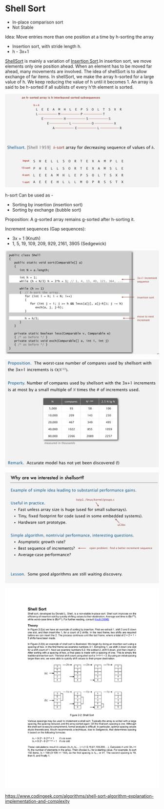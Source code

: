 # Shell Sort

- In-place comparison sort
- Not Stable

Idea: Move entries more than one position at a time by h-sorting the array

- Insertion sort, with stride length h.
- h - 3x+1

[ShellSort](http://en.wikipedia.org/wiki/Shellsort) is mainly a variation of [Insertion Sort](http://quiz.geeksforgeeks.org/insertion-sort/).In insertion sort, we move elements only one position ahead. When an element has to be moved far ahead, many movements are involved. The idea of shellSort is to allow exchange of far items. In shellSort, we make the array h-sorted for a large value of h. We keep reducing the value of h until it becomes 1. An array is said to be h-sorted if all sublists of every h'th element is sorted.

![image](media/Shell-Sort-image1.png)

h-sort Can be used as -

- Sorting by insertion (insertion sort)
- Sorting by exchange (bubble sort)

Proposition: A g-sorted array remains g-sorted after h-sorting it.

Increment sequences (Gap sequences):

- 3x + 1 (Knuth)
- 1, 5, 19, 109, 209, 929, 2161, 3905 (Sedgewick)

![image](media/Shell-Sort-image2.png)

![image](media/Shell-Sort-image3.png)

![image](media/Shell-Sort-image4.png)

![image](media/Shell-Sort-image5.png)

<https://www.codingeek.com/algorithms/shell-sort-algorithm-explanation-implementation-and-complexity>
